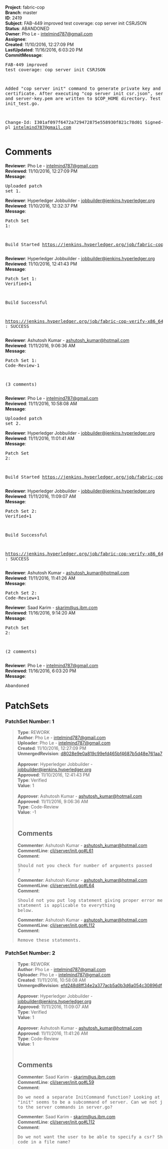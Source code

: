 <strong>Project</strong>: fabric-cop<br><strong>Branch</strong>: master<br><strong>ID</strong>: 2419<br><strong>Subject</strong>: FAB-449 improved test coverage: cop server init CSRJSON<br><strong>Status</strong>: ABANDONED<br><strong>Owner</strong>: Pho Le - intelmind787@gmail.com<br><strong>Assignee</strong>:<br><strong>Created</strong>: 11/10/2016, 12:27:09 PM<br><strong>LastUpdated</strong>: 11/16/2016, 6:03:20 PM<br><strong>CommitMessage</strong>:<br><pre>FAB-449 improved test coverage: cop server init CSRJSON

Added "cop server init" command to generate private key and certificate.
After executing "cop server init csr.json",
server-cert.pem and server-key.pem are written to $COP_HOME directory.
Test cases are in init_test.go.

Change-Id: I301af097f6472a729472875e558930f821c78d01
Signed-off-by: pl <intelmind787@gmail.com>
</pre><h1>Comments</h1><strong>Reviewer</strong>: Pho Le - intelmind787@gmail.com<br><strong>Reviewed</strong>: 11/10/2016, 12:27:09 PM<br><strong>Message</strong>: <pre>Uploaded patch set 1.</pre><strong>Reviewer</strong>: Hyperledger Jobbuilder - jobbuilder@jenkins.hyperledger.org<br><strong>Reviewed</strong>: 11/10/2016, 12:32:37 PM<br><strong>Message</strong>: <pre>Patch Set 1:

Build Started https://jenkins.hyperledger.org/job/fabric-cop-verify-x86_64/11/</pre><strong>Reviewer</strong>: Hyperledger Jobbuilder - jobbuilder@jenkins.hyperledger.org<br><strong>Reviewed</strong>: 11/10/2016, 12:41:43 PM<br><strong>Message</strong>: <pre>Patch Set 1: Verified+1

Build Successful 

https://jenkins.hyperledger.org/job/fabric-cop-verify-x86_64/11/ : SUCCESS</pre><strong>Reviewer</strong>: Ashutosh Kumar - ashutosh_kumar@hotmail.com<br><strong>Reviewed</strong>: 11/11/2016, 9:06:36 AM<br><strong>Message</strong>: <pre>Patch Set 1: Code-Review-1

(3 comments)</pre><strong>Reviewer</strong>: Pho Le - intelmind787@gmail.com<br><strong>Reviewed</strong>: 11/11/2016, 10:58:08 AM<br><strong>Message</strong>: <pre>Uploaded patch set 2.</pre><strong>Reviewer</strong>: Hyperledger Jobbuilder - jobbuilder@jenkins.hyperledger.org<br><strong>Reviewed</strong>: 11/11/2016, 11:01:41 AM<br><strong>Message</strong>: <pre>Patch Set 2:

Build Started https://jenkins.hyperledger.org/job/fabric-cop-verify-x86_64/14/</pre><strong>Reviewer</strong>: Hyperledger Jobbuilder - jobbuilder@jenkins.hyperledger.org<br><strong>Reviewed</strong>: 11/11/2016, 11:09:07 AM<br><strong>Message</strong>: <pre>Patch Set 2: Verified+1

Build Successful 

https://jenkins.hyperledger.org/job/fabric-cop-verify-x86_64/14/ : SUCCESS</pre><strong>Reviewer</strong>: Ashutosh Kumar - ashutosh_kumar@hotmail.com<br><strong>Reviewed</strong>: 11/11/2016, 11:41:26 AM<br><strong>Message</strong>: <pre>Patch Set 2: Code-Review+1</pre><strong>Reviewer</strong>: Saad Karim - skarim@us.ibm.com<br><strong>Reviewed</strong>: 11/16/2016, 9:14:20 AM<br><strong>Message</strong>: <pre>Patch Set 2:

(2 comments)</pre><strong>Reviewer</strong>: Pho Le - intelmind787@gmail.com<br><strong>Reviewed</strong>: 11/16/2016, 6:03:20 PM<br><strong>Message</strong>: <pre>Abandoned</pre><h1>PatchSets</h1><h3>PatchSet Number: 1</h3><blockquote><strong>Type</strong>: REWORK<br><strong>Author</strong>: Pho Le - intelmind787@gmail.com<br><strong>Uploader</strong>: Pho Le - intelmind787@gmail.com<br><strong>Created</strong>: 11/10/2016, 12:27:09 PM<br><strong>UnmergedRevision</strong>: [d8028e9e0a819c99efd465bf4687b5d48e761aa7](https://github.com/hyperledger-gerrit-archive/fabric-cop/commit/d8028e9e0a819c99efd465bf4687b5d48e761aa7)<br><br><strong>Approver</strong>: Hyperledger Jobbuilder - jobbuilder@jenkins.hyperledger.org<br><strong>Approved</strong>: 11/10/2016, 12:41:43 PM<br><strong>Type</strong>: Verified<br><strong>Value</strong>: 1<br><br><strong>Approver</strong>: Ashutosh Kumar - ashutosh_kumar@hotmail.com<br><strong>Approved</strong>: 11/11/2016, 9:06:36 AM<br><strong>Type</strong>: Code-Review<br><strong>Value</strong>: -1<br><br><h2>Comments</h2><strong>Commenter</strong>: Ashutosh Kumar - ashutosh_kumar@hotmail.com<br><strong>CommentLine</strong>: [cli/server/init.go#L61](https://github.com/hyperledger-gerrit-archive/fabric-cop/blob/d8028e9e0a819c99efd465bf4687b5d48e761aa7/cli/server/init.go#L61)<br><strong>Comment</strong>: <pre>Should not you check for number of arguments passed ?</pre><strong>Commenter</strong>: Ashutosh Kumar - ashutosh_kumar@hotmail.com<br><strong>CommentLine</strong>: [cli/server/init.go#L64](https://github.com/hyperledger-gerrit-archive/fabric-cop/blob/d8028e9e0a819c99efd465bf4687b5d48e761aa7/cli/server/init.go#L64)<br><strong>Comment</strong>: <pre>Should not you put log statement giving proper error message ? This statement is applicable to everything below.</pre><strong>Commenter</strong>: Ashutosh Kumar - ashutosh_kumar@hotmail.com<br><strong>CommentLine</strong>: [cli/server/init.go#L112](https://github.com/hyperledger-gerrit-archive/fabric-cop/blob/d8028e9e0a819c99efd465bf4687b5d48e761aa7/cli/server/init.go#L112)<br><strong>Comment</strong>: <pre>Remove these statements.</pre></blockquote><h3>PatchSet Number: 2</h3><blockquote><strong>Type</strong>: REWORK<br><strong>Author</strong>: Pho Le - intelmind787@gmail.com<br><strong>Uploader</strong>: Pho Le - intelmind787@gmail.com<br><strong>Created</strong>: 11/11/2016, 10:58:08 AM<br><strong>UnmergedRevision</strong>: [efd248d8ff34e2a377acb5a0b3d6a054c30896df](https://github.com/hyperledger-gerrit-archive/fabric-cop/commit/efd248d8ff34e2a377acb5a0b3d6a054c30896df)<br><br><strong>Approver</strong>: Hyperledger Jobbuilder - jobbuilder@jenkins.hyperledger.org<br><strong>Approved</strong>: 11/11/2016, 11:09:07 AM<br><strong>Type</strong>: Verified<br><strong>Value</strong>: 1<br><br><strong>Approver</strong>: Ashutosh Kumar - ashutosh_kumar@hotmail.com<br><strong>Approved</strong>: 11/11/2016, 11:41:26 AM<br><strong>Type</strong>: Code-Review<br><strong>Value</strong>: 1<br><br><h2>Comments</h2><strong>Commenter</strong>: Saad Karim - skarim@us.ibm.com<br><strong>CommentLine</strong>: [cli/server/init.go#L59](https://github.com/hyperledger-gerrit-archive/fabric-cop/blob/efd248d8ff34e2a377acb5a0b3d6a054c30896df/cli/server/init.go#L59)<br><strong>Comment</strong>: <pre>Do we need a separate InitCommand function? Looking at the usage, "init" seems to be a subcommand of server. Can we not just append init to the server commands in server.go?</pre><strong>Commenter</strong>: Saad Karim - skarim@us.ibm.com<br><strong>CommentLine</strong>: [cli/server/init.go#L112](https://github.com/hyperledger-gerrit-archive/fabric-cop/blob/efd248d8ff34e2a377acb5a0b3d6a054c30896df/cli/server/init.go#L112)<br><strong>Comment</strong>: <pre>Do we not want the user to be able to specify a csr? Should we hard code in a file name?</pre></blockquote>